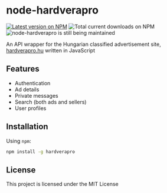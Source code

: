 # node-hardverapro

[![Latest version on NPM](https://img.shields.io/npm/v/hardverapro)](https://www.npmjs.com/package/hardverapro)
![Total current downloads on NPM](https://img.shields.io/npm/dt/hardverapro)
![node-hardverapro is still being maintained](https://img.shields.io/maintenance/yes/2020)

An API wrapper for the Hungarian classified advertisement site, [hardverapro.hu](https://hardverapro.hu) written in JavaScript

## Features

- Authentication
- Ad details
- Private messages
- Search (both ads and sellers)
- User profiles

## Installation

Using `npm`:

```sh
npm install -g hardverapro
```

## License

This project is licensed under the MIT License
